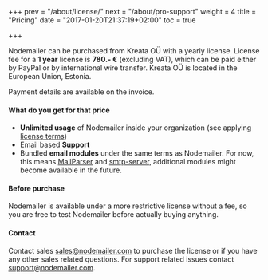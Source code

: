 +++
prev = "/about/license/"
next = "/about/pro-support"
weight = 4
title = "Pricing"
date = "2017-01-20T21:37:19+02:00"
toc = true

+++

Nodemailer can be purchased from Kreata OÜ with a yearly license. License fee for a **1 year** license is **780.- €** (excluding VAT), which can be paid either by PayPal or by international wire transfer. Kreata OÜ is located in the European Union, Estonia.

Payment details are available on the invoice.

#### What do you get for that price

  * **Unlimited usage** of Nodemailer inside your organization (see applying [license terms](/COMM-LICENSE))
  * Email based **Support**
  * Bundled **email modules** under the same terms as Nodemailer. For now, this means [MailParser](https://www.npmjs.com/package/mailparser) and [smtp-server](https://www.npmjs.com/package/smtp-server), additional modules might become available in the future.

#### Before purchase

Nodemailer is available under a more restrictive license without a fee, so you are free to test Nodemailer before actually buying anything.

#### Contact

Contact sales [sales@nodemailer.com](mailto:sales@nodemailer.com) to purchase the license or if you have any other sales related questions. For support related issues contact [support@nodemailer.com](mailto:support@nodemailer.com).
